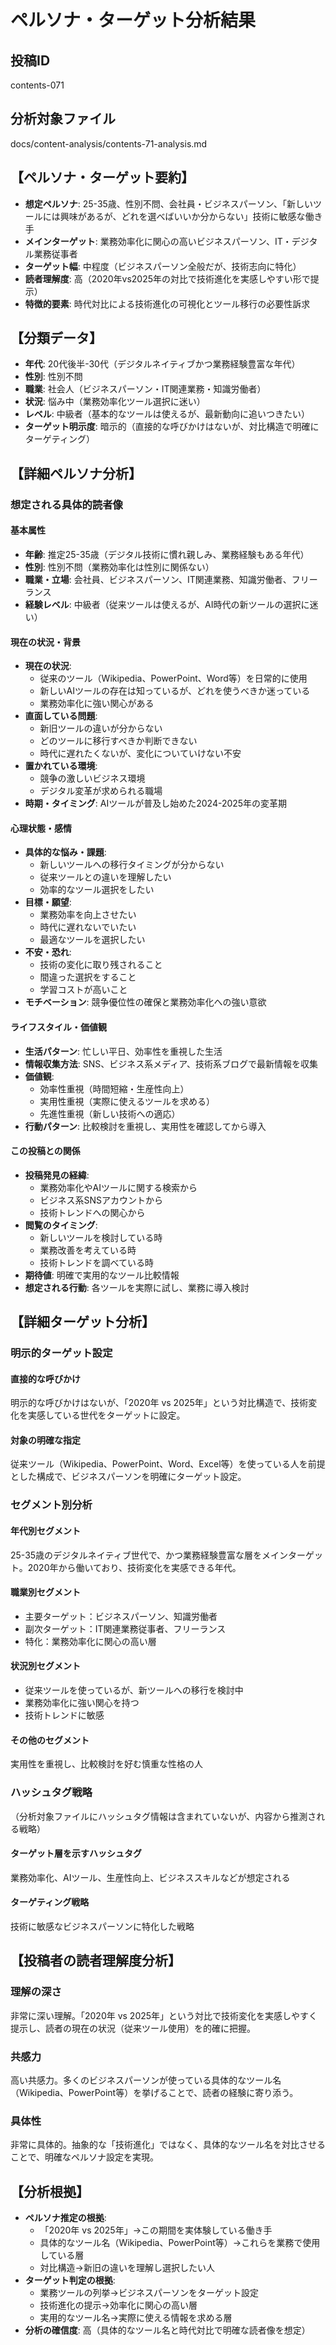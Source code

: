 # ペルソナ・ターゲット分析結果

## 投稿ID
contents-071

## 分析対象ファイル
docs/content-analysis/contents-71-analysis.md

## 【ペルソナ・ターゲット要約】
- **想定ペルソナ**: 25-35歳、性別不問、会社員・ビジネスパーソン、「新しいツールには興味があるが、どれを選べばいいか分からない」技術に敏感な働き手
- **メインターゲット**: 業務効率化に関心の高いビジネスパーソン、IT・デジタル業務従事者
- **ターゲット幅**: 中程度（ビジネスパーソン全般だが、技術志向に特化）
- **読者理解度**: 高（2020年vs2025年の対比で技術進化を実感しやすい形で提示）
- **特徴的要素**: 時代対比による技術進化の可視化とツール移行の必要性訴求

## 【分類データ】
- **年代**: 20代後半-30代（デジタルネイティブかつ業務経験豊富な年代）
- **性別**: 性別不問
- **職業**: 社会人（ビジネスパーソン・IT関連業務・知識労働者）
- **状況**: 悩み中（業務効率化ツール選択に迷い）
- **レベル**: 中級者（基本的なツールは使えるが、最新動向に追いつきたい）
- **ターゲット明示度**: 暗示的（直接的な呼びかけはないが、対比構造で明確にターゲティング）

## 【詳細ペルソナ分析】

### 想定される具体的読者像
#### 基本属性
- **年齢**: 推定25-35歳（デジタル技術に慣れ親しみ、業務経験もある年代）
- **性別**: 性別不問（業務効率化は性別に関係ない）
- **職業・立場**: 会社員、ビジネスパーソン、IT関連業務、知識労働者、フリーランス
- **経験レベル**: 中級者（従来ツールは使えるが、AI時代の新ツールの選択に迷い）

#### 現在の状況・背景
- **現在の状況**: 
  - 従来のツール（Wikipedia、PowerPoint、Word等）を日常的に使用
  - 新しいAIツールの存在は知っているが、どれを使うべきか迷っている
  - 業務効率化に強い関心がある
- **直面している問題**: 
  - 新旧ツールの違いが分からない
  - どのツールに移行すべきか判断できない
  - 時代に遅れたくないが、変化についていけない不安
- **置かれている環境**: 
  - 競争の激しいビジネス環境
  - デジタル変革が求められる職場
- **時期・タイミング**: AIツールが普及し始めた2024-2025年の変革期

#### 心理状態・感情
- **具体的な悩み・課題**: 
  - 新しいツールへの移行タイミングが分からない
  - 従来ツールとの違いを理解したい
  - 効率的なツール選択をしたい
- **目標・願望**: 
  - 業務効率を向上させたい
  - 時代に遅れないでいたい
  - 最適なツールを選択したい
- **不安・恐れ**: 
  - 技術の変化に取り残されること
  - 間違った選択をすること
  - 学習コストが高いこと
- **モチベーション**: 競争優位性の確保と業務効率化への強い意欲

#### ライフスタイル・価値観
- **生活パターン**: 忙しい平日、効率性を重視した生活
- **情報収集方法**: SNS、ビジネス系メディア、技術系ブログで最新情報を収集
- **価値観**: 
  - 効率性重視（時間短縮・生産性向上）
  - 実用性重視（実際に使えるツールを求める）
  - 先進性重視（新しい技術への適応）
- **行動パターン**: 比較検討を重視し、実用性を確認してから導入

#### この投稿との関係
- **投稿発見の経緯**: 
  - 業務効率化やAIツールに関する検索から
  - ビジネス系SNSアカウントから
  - 技術トレンドへの関心から
- **閲覧のタイミング**: 
  - 新しいツールを検討している時
  - 業務改善を考えている時
  - 技術トレンドを調べている時
- **期待値**: 明確で実用的なツール比較情報
- **想定される行動**: 各ツールを実際に試し、業務に導入検討

## 【詳細ターゲット分析】

### 明示的ターゲット設定
#### 直接的な呼びかけ
明示的な呼びかけはないが、「2020年 vs 2025年」という対比構造で、技術変化を実感している世代をターゲットに設定。

#### 対象の明確な指定
従来ツール（Wikipedia、PowerPoint、Word、Excel等）を使っている人を前提とした構成で、ビジネスパーソンを明確にターゲット設定。

### セグメント別分析
#### 年代別セグメント
25-35歳のデジタルネイティブ世代で、かつ業務経験豊富な層をメインターゲット。2020年から働いており、技術変化を実感できる年代。

#### 職業別セグメント
- 主要ターゲット：ビジネスパーソン、知識労働者
- 副次ターゲット：IT関連業務従事者、フリーランス
- 特化：業務効率化に関心の高い層

#### 状況別セグメント
- 従来ツールを使っているが、新ツールへの移行を検討中
- 業務効率化に強い関心を持つ
- 技術トレンドに敏感

#### その他のセグメント
実用性を重視し、比較検討を好む慎重な性格の人

### ハッシュタグ戦略
（分析対象ファイルにハッシュタグ情報は含まれていないが、内容から推測される戦略）
#### ターゲット層を示すハッシュタグ
業務効率化、AIツール、生産性向上、ビジネススキルなどが想定される

#### ターゲティング戦略
技術に敏感なビジネスパーソンに特化した戦略

## 【投稿者の読者理解度分析】
### 理解の深さ
非常に深い理解。「2020年 vs 2025年」という対比で技術変化を実感しやすく提示し、読者の現在の状況（従来ツール使用）を的確に把握。

### 共感力
高い共感力。多くのビジネスパーソンが使っている具体的なツール名（Wikipedia、PowerPoint等）を挙げることで、読者の経験に寄り添う。

### 具体性
非常に具体的。抽象的な「技術進化」ではなく、具体的なツール名を対比させることで、明確なペルソナ設定を実現。

## 【分析根拠】
- **ペルソナ推定の根拠**: 
  - 「2020年 vs 2025年」→この期間を実体験している働き手
  - 具体的なツール名（Wikipedia、PowerPoint等）→これらを業務で使用している層
  - 対比構造→新旧の違いを理解し選択したい人
- **ターゲット判定の根拠**: 
  - 業務ツールの列挙→ビジネスパーソンをターゲット設定
  - 技術進化の提示→効率化に関心の高い層
  - 実用的なツール名→実際に使える情報を求める層
- **分析の確信度**: 高（具体的なツール名と時代対比で明確な読者像を想定）